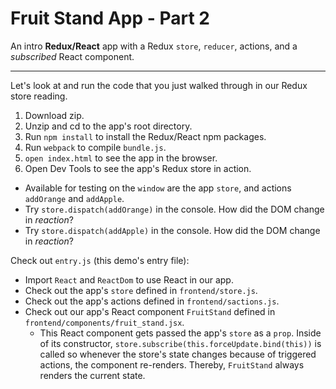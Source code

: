 # Fruit Stand App - Part 2

An intro **Redux/React** app with a Redux `store`, `reducer`, actions, and a *subscribed* React component.

---
Let's look at and run the code that you just walked through in our Redux store
reading.

1. Download zip.
2. Unzip and cd to the app's root directory.
3. Run `npm install` to install the Redux/React npm packages.
4. Run `webpack` to compile `bundle.js`.
4. `open index.html` to see the app in the browser.
5. Open Dev Tools to see the app's Redux store in action.
  + Available for testing on the `window` are the app `store`, and actions `addOrange` and `addApple`.
  + Try `store.dispatch(addOrange)` in the console. How did the DOM change in *reaction*?
  + Try `store.dispatch(addApple)` in the console. How did the DOM change in *reaction*?

Check out `entry.js` (this demo's entry file):
+ Import `React` and `ReactDom` to use React in our app.
+ Check out the app's `store` defined in `frontend/store.js`.
+ Check out the app's actions defined in `frontend/sactions.js`.
+ Check out our app's React component `FruitStand` defined in `frontend/components/fruit_stand.jsx`. 
  + This React component gets passed the app's `store` as a `prop`. Inside of its constructor, `store.subscribe(this.forceUpdate.bind(this))` is called so whenever the store's state changes because of triggered actions, the component re-renders. Thereby, `FruitStand` always renders the current state.
